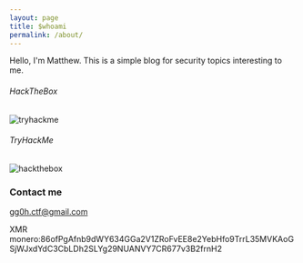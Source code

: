 ```yaml
---
layout: page
title: $whoami
permalink: /about/
---
```


Hello, I'm Matthew. This is a simple blog for security topics interesting to me.

###### HackTheBox

![tryhackme](https://www.hackthebox.eu/badge/image/531933)


###### TryHackMe 

![hackthebox](https://tryhackme-badges.s3.amazonaws.com/0x02B375.png)

### Contact me

[gg0h.ctf@gmail.com](mailto:gg0h.ctf@gmail.com)


XMR monero:86ofPgAfnb9dWY634GGa2V1ZRoFvEE8e2YebHfo9TrrL35MVKAoGSjWJxdYdC3CbLDh2SLYg29NUANVY7CR677v3B2frnH2


